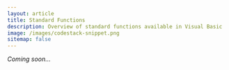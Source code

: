 ```yaml
---
layout: article
title: Standard Functions
description: Overview of standard functions available in Visual Basic
image: /images/codestack-snippet.png
sitemap: false
---
```

*Coming soon...*